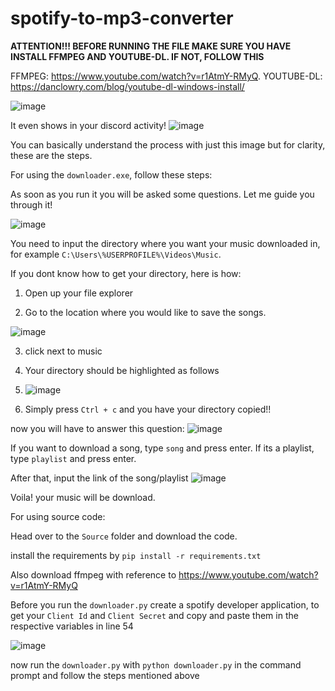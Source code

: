 # spotify-to-mp3-converter

**ATTENTION!!! BEFORE RUNNING THE FILE MAKE SURE YOU HAVE INSTALL FFMPEG AND YOUTUBE-DL. IF NOT, FOLLOW THIS**

FFMPEG: https://www.youtube.com/watch?v=r1AtmY-RMyQ.
YOUTUBE-DL: https://danclowry.com/blog/youtube-dl-windows-install/

![image](https://user-images.githubusercontent.com/72354934/146514933-d6280a07-3990-4b45-a589-8e40b5db0d44.png)

It even shows in your discord activity!
![image](https://user-images.githubusercontent.com/72354934/147679568-67fee575-e9e3-4991-90ed-005c7335eecb.png)

You can basically understand the process with just this image but for clarity, these are the steps.

For using the `downloader.exe`, follow these steps:

As soon as you run it you will be asked some questions. Let me guide you through it!

![image](https://user-images.githubusercontent.com/72354934/146515253-296f4059-295a-4bf4-9674-b2336143e228.png)

You need to input the directory where you want your music downloaded in, for example `C:\Users\%USERPROFILE%\Videos\Music`. 

If you dont know how to get your directory, here is how:

1. Open up your file explorer

2. Go to the location where you would like to save the songs.

  ![image](https://user-images.githubusercontent.com/72354934/146515575-20d3082c-e0d5-46c8-8e44-f871f1ead52c.png)
    
3.  click next to music
    
4. Your directory should be highlighted as follows

5. ![image](https://user-images.githubusercontent.com/72354934/146515675-db0d566d-7c10-4317-b7fc-c8b801f3d7f3.png)

6. Simply press `Ctrl + c` and you have your directory copied!!

now you will have to answer this question:
![image](https://user-images.githubusercontent.com/72354934/146515764-88c3fef1-9c29-446f-a7cf-8edfa805c6d3.png)

If you want to download a song, type `song` and press enter. If its a playlist, type `playlist` and press enter.

After that, input the link of the song/playlist 
![image](https://user-images.githubusercontent.com/72354934/146515914-ba5fb91b-5bb3-42c7-8359-0811a880af8f.png)

Voila! your music will be download.

For using source code:

Head over to the `Source` folder and download the code.

install the requirements by `pip install -r requirements.txt`

Also download ffmpeg with reference to https://www.youtube.com/watch?v=r1AtmY-RMyQ

Before you run the `downloader.py` create a spotify developer application, to get your `Client Id` and `Client Secret` and copy and paste them in the respective variables in line 54

![image](https://user-images.githubusercontent.com/72354934/146638933-3b6420fc-659e-4a11-828d-f6b316b74f97.png)

now run the `downloader.py` with `python downloader.py` in the command prompt and follow the steps mentioned above
